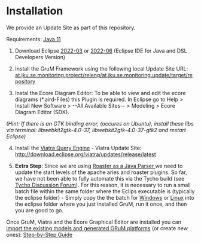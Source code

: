 # Installation

We provide an Update Site as part of this repository.

Requirements: [Java 11](https://www.oracle.com/java/technologies/javase/jdk11-archive-downloads.html)

1. Download Eclipse [2022-03](https://www.eclipse.org/downloads/packages/release/2022-03/r) or [2022-06](https://www.eclipse.org/downloads/packages/release/2022-06/r) (Eclipse IDE for Java and DSL Developers Version)

2. Install the GruM Framework using the following local Update Site URL: [at.jku.se.monitoring.project/releng/at.jku.se.monitoring.update/target/repository](/at.jku.se.monitoring.project/releng/at.jku.se.monitoring.update/target/repository)


4. Instal the Ecore Diagram Editor: To be able to view and edit the ecore diagrams (*.aird-Files) this Plugin is required. In Eclipse go to Help > Install New Software > --All Available Sites-- > Modeling > Ecore Diagram Editor (SDK). 

*(Hint: If there is an GTK binding error, (occures on Ubuntu), install these libs via terminal: libwebkit2gtk-4.0-37, libwebkit2gtk-4.0-37-gtk2 and restart Eclipse)*

4. Install the [Viatra Query Engine](https://www.eclipse.org/viatra/downloads.html) - Viatra Update Site: http://download.eclipse.org/viatra/updates/release/latest

3.  __Extra Step__: Since we are using [Roaster as a Java Parser ](https://github.com/forge/roaster) we need to update the start levels of the apache aries and roaster plugins. So far, we have not been able to fully automate this via the Tycho build (see [Tycho Discussion Forum](https://github.com/eclipse/tycho/discussions/1007)). For this reason, it is necessary to run a small batch file within the same folder where the Eclips executable is (typically the eclipse folder) - Simply copy the the batch for [Windows](update-start-level.bat) or [Linux](update-start-level.sh) into the eclipse folder where you just installed GruM, run it once, and then you are good to go.


Once GruM, Viatra and the Ecore Graphical Editor are installed you can [import the existing models and generated GRuM platforms](/examples/monitoredsystems) (or create new ones): [Step-by-Step Guide](MODEL_NEW_SYSTEM.md)
